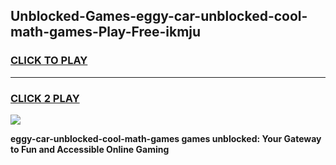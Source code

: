 
## Unblocked-Games-eggy-car-unblocked-cool-math-games-Play-Free-ikmju
<h3>
<a href="https://premium76.site?title=eggy-car-unblocked-cool-math-games&ref=21A">CLICK TO PLAY</a></h3>
<hr>

<h3>
<a href="https://premium76.site?title=eggy-car-unblocked-cool-math-games&ref=21A">CLICK 2 PLAY</a>
  
</h3>

<a href="https://premium76.site?title=eggy-car-unblocked-cool-math-games&ref=21A"><img src="https://clearcache.store/games.png"></a>


**eggy-car-unblocked-cool-math-games games unblocked: Your Gateway to Fun and Accessible Online Gaming**
